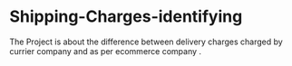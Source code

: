 # Shipping-Charges-identifying
The Project is about the difference between delivery charges charged by currier company and  as per ecommerce company . 
